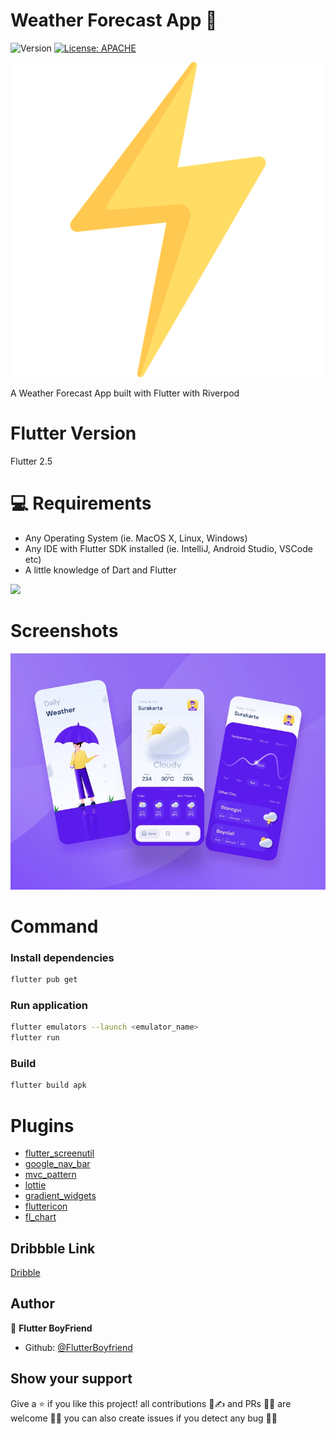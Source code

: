 # Weather Forecast App 👋

![Version](https://img.shields.io/badge/version-2.0.0-blue.svg?cacheSeconds=2592000)
[![License: APACHE](https://img.shields.io/badge/License-APACHE-yellow.svg)](#)

![Logo](assets/images/lightning.png)

A Weather Forecast App built with Flutter with Riverpod

# Flutter Version

Flutter 2.5

# 💻 Requirements

- Any Operating System (ie. MacOS X, Linux, Windows)
- Any IDE with Flutter SDK installed (ie. IntelliJ, Android Studio, VSCode etc)
- A little knowledge of Dart and Flutter

<a href="apk/weather-app.apk"><img src="https://playerzon.com/asset/download.png" width="200"></img></a>

# Screenshots

![Dribbble](screenshots/weather.png)

# Command

### Install dependencies

```sh
flutter pub get
```

### Run application

```sh
flutter emulators --launch <emulator_name>
flutter run
```

### Build

```sh
flutter build apk
```

# Plugins

- [flutter_screenutil](https://pub.dev/packages/flutter_screenutil)
- [google_nav_bar](https://pub.dev/packages/google_nav_bar)
- [mvc_pattern](https://pub.dev/packages/mvc_pattern)
- [lottie](https://pub.dev/packages/lottie)
- [gradient_widgets](https://pub.dev/packages/gradient_widgets)
- [fluttericon](https://pub.dev/packages/fluttericon)
- [fl_chart](https://pub.dev/packages/fl_chart)

## Dribbble Link

[Dribble](https://dribbble.com/shots/14807515-Daily-Weather-Prediction)

## Author

👤 **Flutter BoyFriend**

- Github: [@FlutterBoyfriend](https://github.com/FlutterBoyfriend)

## Show your support

Give a ⭐️ if you like this project! all contributions 👏✍ and PRs 🖖🤞 are welcome 🤝🙏
you can also create issues if you detect any bug 🦟🦟
